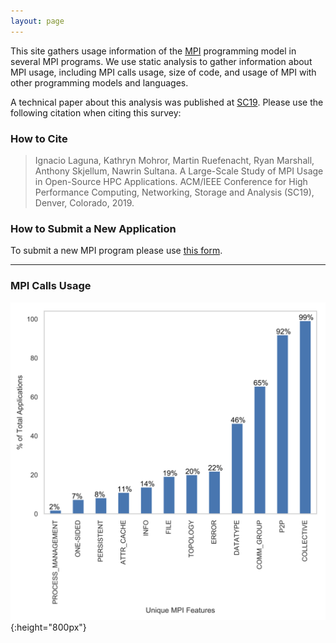 ```yaml
---
layout: page
---
```


This site gathers usage information of the [MPI](https://www.mpi-forum.org/) programming model in several MPI programs.
We use static analysis to gather information about MPI usage, including MPI calls usage, size of code, and usage of MPI with other programming models and languages. 

A technical paper about this analysis was published at [SC19](https://sc19.supercomputing.org/). Please use the following citation when citing this survey:

### How to Cite
> Ignacio Laguna, Kathryn Mohror, Martin Ruefenacht, Ryan Marshall, Anthony Skjellum, Nawrin Sultana. A Large-Scale Study of MPI Usage in Open-Source HPC Applications. ACM/IEEE Conference for High Performance Computing, Networking, Storage and Analysis (SC19), Denver, Colorado, 2019.

### How to Submit a New Application

To submit a new MPI program please use [this form](/submit).

---

### MPI Calls Usage

![Feature set usage by application percentage](/app_percentage.png){:height="800px"}
